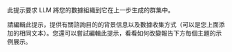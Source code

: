 此提示要求 LLM 將您的數據組織到它在上一步生成的群集中。

請編輯此提示，提供有關諮詢目的的背景信息以及數據收集方式（可以是您上面添加的相同文本）。您還可以嘗試編輯此提示，看看如何改變報告下方每個主題的示例展示。
